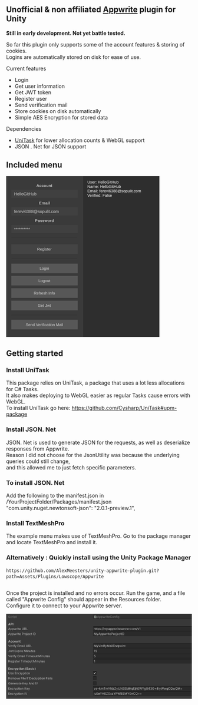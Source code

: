 ## Unofficial & non affiliated [Appwrite](https://github.com/appwrite/appwrite) plugin for Unity

**Still in early development. Not yet battle tested.**

So far this plugin only supports some of the account features & storing of cookies.  
Logins are automatically stored on disk for ease of use.

Current features
 - Login
 - Get user information
 - Get JWT token
 - Register user
 - Send verification mail
 - Store cookies on disk automatically
 - Simple AES Encryption for stored data

Dependencies
 - [UniTask](https://github.com/Cysharp/UniTask) for lower allocation counts & WebGL support
 - JSON . Net for JSON support
  
## Included menu
  
![Menu Example](https://github.com/AlexMeesters/unity-appwrite-plugin/blob/main/menu_example.png)

## Getting started


### Install UniTask

This package relies on UniTask, a package that uses a lot less allocations for C# Tasks.  
It also makes deploying to WebGL easier as regular Tasks cause errors with WebGL.  
To install UniTask go here: https://github.com/Cysharp/UniTask#upm-package

### Install JSON. Net

JSON. Net is used to generate JSON for the requests, as well as deserialize responses from Appwrite.  
Reason I did not choose for the JsonUtility was because the underlying queries could still change,   
and this allowed me to just fetch specific parameters.

### To install JSON. Net

Add the following to the manifest.json in /YourProjectFolder/Packages/manifest.json  
"com.unity.nuget.newtonsoft-json": "2.0.1-preview.1",

### Install TextMeshPro

The example menu makes use of TextMeshPro.
Go to the package manager and locate TextMeshPro and install it.


### Alternatively : Quickly install using the Unity Package Manager
```
https://github.com/AlexMeesters/unity-appwrite-plugin.git?path=Assets/Plugins/Lowscope/Appwrite
```

## 

Once the project is installed and no errors occur. Run the game, and a file called "Appwrite Config" should appear in the Resources folder.  
Configure it to connect to your Appwrite server.

![Config Example](https://github.com/AlexMeesters/unity-appwrite-plugin/blob/main/config_example.png)
